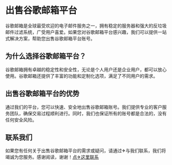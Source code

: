 # 出售谷歌邮箱平台

谷歌邮箱是全球最受欢迎的电子邮件服务之一，拥有稳定的服务器和强大的反垃圾邮件过滤系统，广受用户喜爱。如果您对谷歌邮箱平台感兴趣，我们可以提供一站式解决方案，帮助您出售谷歌邮箱平台账号。

## 为什么选择谷歌邮箱平台？

谷歌邮箱拥有卓越的稳定性和安全性，无论是个人用户还是企业用户，都可以放心使用。谷歌邮箱还提供了丰富的功能和定制化选项，满足了不同用户的需求。

## 出售谷歌邮箱平台的优势

通过我们的平台，您可以快速、安全地出售谷歌邮箱账号。我们提供专业的客户服务团队，确保交易过程顺利进行。同时，我们也保证所有的账号都是合法的，没有任何安全风险。

## 联系我们

如果您有任何关于出售谷歌邮箱平台的需求或疑问，请通过✈与我们联系，我们将竭诚为您服务。感谢阅读，谢谢！[点✈这里联系](https://sms.k02.cc)